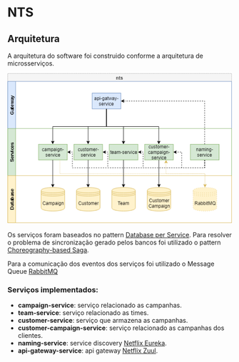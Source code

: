 # NTS

## Arquitetura
A arquitetura do software foi construido conforme a arquitetura de microsserviços.

![Architecture](https://github.com/gabrielkirsten/nts/blob/master/docs-assets/nts-architecture.png?raw=true)

Os serviços foram baseados no pattern [Database per Service](https://microservices.io/patterns/data/database-per-service.html). Para resolver o problema de sincronização gerado pelos bancos foi utilizado o pattern [Choreography-based Saga](https://microservices.io/patterns/data/saga.html).

Para a comunicação dos eventos dos serviços foi utilizado o Message Queue [RabbitMQ](https://rabbitmq.com)

### Serviços implementados:
  - **campaign-service**: serviço relacionado as campanhas.
  - **team-service**: serviço relacionado as times.
  - **customer-service**: serviço que armazena as campanhas.
  - **customer-campaign-service**: serviço relacionado as campanhas dos clientes.
  - **naming-service**: service discovery [Netflix Eureka](https://github.com/Netflix/eureka).
  - **api-gateway-service**: api gateway [Netflix Zuul](https://github.com/Netflix/zuul).
